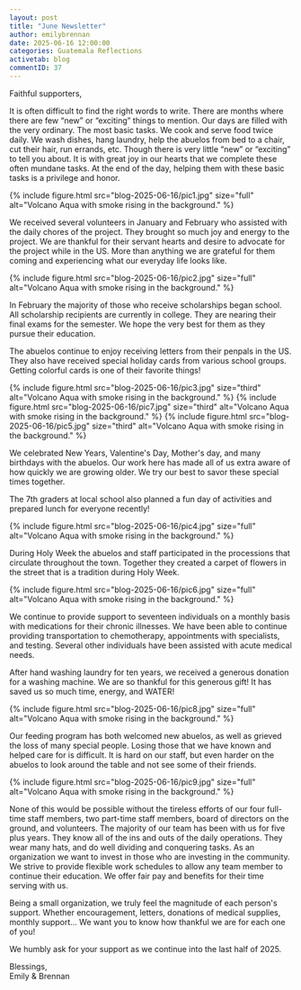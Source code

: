 ```yaml
---
layout: post
title: "June Newsletter"
author: emilybrennan
date: 2025-06-16 12:00:00
categories: Guatemala Reflections
activetab: blog
commentID: 37
---
```


Faithful supporters,

It is often difficult to find the right words to write. There are months where there are few “new” or “exciting” things to mention. Our days are filled with the very ordinary. The most basic tasks. We cook and serve food twice daily. We wash dishes, hang laundry, help the abuelos from bed to a chair, cut their hair, run errands, etc. Though there is very little “new” or “exciting” to tell you about. It is with great joy in our hearts that we complete these often mundane tasks. At the end of the day, helping them with these basic tasks is a privilege and honor.

{% include figure.html src="blog-2025-06-16/pic1.jpg" size="full" alt="Volcano Aqua with smoke rising in the background." %}

We received several volunteers in January and February who assisted with the daily chores of the project. They brought so much joy and energy to the project. We are thankful for their servant hearts and desire to advocate for the project while in the US. More than anything we are grateful for them coming and experiencing what our everyday life looks like.

{% include figure.html src="blog-2025-06-16/pic2.jpg" size="full" alt="Volcano Aqua with smoke rising in the background." %}

In February the majority of those who receive scholarships began school. All scholarship recipients are currently in college. They are nearing their final exams for the semester. We hope the very best for them as they pursue their education.

The abuelos continue to enjoy receiving letters from their penpals in the US. They also have received special holiday cards from various school groups. Getting colorful cards is one of their favorite things!

{% include figure.html src="blog-2025-06-16/pic3.jpg" size="third" alt="Volcano Aqua with smoke rising in the background." %}
{% include figure.html src="blog-2025-06-16/pic7.jpg" size="third" alt="Volcano Aqua with smoke rising in the background." %}
{% include figure.html src="blog-2025-06-16/pic5.jpg" size="third" alt="Volcano Aqua with smoke rising in the background." %}

We celebrated New Years, Valentine's Day, Mother's day, and many birthdays with the abuelos. Our work here has made all of us extra aware of how quickly we are growing older. We try our best to savor these special times together.

The 7th graders at local school also planned a fun day of activities and prepared lunch for everyone recently!

{% include figure.html src="blog-2025-06-16/pic4.jpg" size="full" alt="Volcano Aqua with smoke rising in the background." %}

During Holy Week the abuelos and staff participated in the processions that circulate throughout the town. Together they created a carpet of flowers in the street that is a tradition during Holy Week.

{% include figure.html src="blog-2025-06-16/pic6.jpg" size="full" alt="Volcano Aqua with smoke rising in the background." %}

We continue to provide support to seventeen individuals on a monthly basis with medications for their chronic illnesses. We have been able to continue providing transportation to chemotherapy, appointments with specialists, and testing. Several other individuals have been assisted with acute medical needs.

After hand washing laundry for ten years, we received a generous donation for a washing machine. We are so thankful for this generous gift! It has saved us so much time, energy, and WATER!

{% include figure.html src="blog-2025-06-16/pic8.jpg" size="full" alt="Volcano Aqua with smoke rising in the background." %}

Our feeding program has both welcomed new abuelos, as well as grieved the loss of many special people. Losing those that we have known and helped care for is difficult. It is hard on our staff, but even harder on the abuelos to look around the table and not see some of their friends.

{% include figure.html src="blog-2025-06-16/pic9.jpg" size="full" alt="Volcano Aqua with smoke rising in the background." %}

None of this would be possible without the tireless efforts of our four full-time staff members, two part-time staff members, board of directors on the ground, and volunteers. The majority of our team has been with us for five plus years. They know all of the ins and outs of the daily operations. They wear many hats, and do well dividing and conquering tasks. As an organization we want to invest in those who are investing in the community. We strive to provide flexible work schedules to allow any team member to continue their education. We offer fair pay and benefits for their time serving with us.

Being a small organization, we truly feel the magnitude of each person's support. Whether encouragement, letters, donations of medical supplies, monthly support… We want you to know how thankful we are for each one of you!

We humbly ask for your support as we continue into the last half of 2025.

<p class="meta">
Blessings,
<br>
Emily & Brennan
</p>
